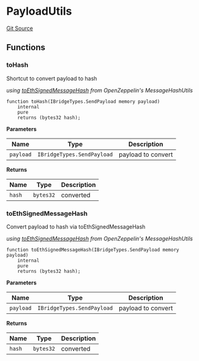 # PayloadUtils
[Git Source](https://github.com/ambrosus/token-bridge/blob/10f59ea190fc43bfb0f853686355f2209f880702/contracts/utils/PayloadUtils.sol)


## Functions
### toHash

Shortcut to convert payload to hash

*using [toEthSignedMessageHash](https://docs.openzeppelin.com/contracts/5.x/api/utils#MessageHashUtils-toEthSignedMessageHash-bytes32-) from OpenZeppelin's MessageHashUtils*


```solidity
function toHash(IBridgeTypes.SendPayload memory payload)
    internal
    pure
    returns (bytes32 hash);
```
**Parameters**

|Name|Type|Description|
|----|----|-----------|
|`payload`|`IBridgeTypes.SendPayload`|payload to convert|

**Returns**

|Name|Type|Description|
|----|----|-----------|
|`hash`|`bytes32`|converted|


### toEthSignedMessageHash

Convert payload to hash via toEthSignedMessageHash

*using [toEthSignedMessageHash](https://docs.openzeppelin.com/contracts/5.x/api/utils#MessageHashUtils-toEthSignedMessageHash-bytes32-) from OpenZeppelin's MessageHashUtils*


```solidity
function toEthSignedMessageHash(IBridgeTypes.SendPayload memory payload)
    internal
    pure
    returns (bytes32 hash);
```
**Parameters**

|Name|Type|Description|
|----|----|-----------|
|`payload`|`IBridgeTypes.SendPayload`|payload to convert|

**Returns**

|Name|Type|Description|
|----|----|-----------|
|`hash`|`bytes32`|converted|


